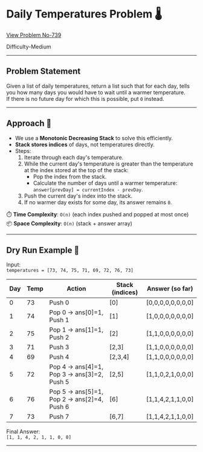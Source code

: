 # Daily Temperatures Problem 🌡️
[View Problem No-739](https://leetcode.com/problems/daily-temperatures/description/)

Difficulty-Medium

---

## Problem Statement
Given a list of daily temperatures, return a list such that for each day, tells you how many days you would have to wait until a warmer temperature.  
If there is no future day for which this is possible, put `0` instead.

---

## Approach 🚀
- We use a **Monotonic Decreasing Stack** to solve this efficiently.
- **Stack stores indices** of days, not temperatures directly.
- Steps:
  1. Iterate through each day's temperature.
  2. While the current day's temperature is greater than the temperature at the index stored at the top of the stack:
     - Pop the index from the stack.
     - Calculate the number of days until a warmer temperature:  
       `answer[prevDay] = currentIndex - prevDay`.
  3. Push the current day's index into the stack.
  4. If no warmer day exists for some day, its answer remains `0`.

⏱️ **Time Complexity**: `O(n)` (each index pushed and popped at most once)  
📦 **Space Complexity**: `O(n)` (stack + answer array)

---

## Dry Run Example 📝
Input:  
`temperatures = [73, 74, 75, 71, 69, 72, 76, 73]`

| Day | Temp | Action | Stack (indices) | Answer (so far) |
|-----|------|--------|-----------------|-----------------|
| 0   | 73   | Push 0 | [0]             | [0,0,0,0,0,0,0,0] |
| 1   | 74   | Pop 0 → ans[0]=1, Push 1 | [1]             | [1,0,0,0,0,0,0,0] |
| 2   | 75   | Pop 1 → ans[1]=1, Push 2 | [2]             | [1,1,0,0,0,0,0,0] |
| 3   | 71   | Push 3 | [2,3]           | [1,1,0,0,0,0,0,0] |
| 4   | 69   | Push 4 | [2,3,4]         | [1,1,0,0,0,0,0,0] |
| 5   | 72   | Pop 4 → ans[4]=1, Pop 3 → ans[3]=2, Push 5 | [2,5] | [1,1,0,2,1,0,0,0] |
| 6   | 76   | Pop 5 → ans[5]=1, Pop 2 → ans[2]=4, Push 6 | [6] | [1,1,4,2,1,1,0,0] |
| 7   | 73   | Push 7 | [6,7]           | [1,1,4,2,1,1,0,0] |

Final Answer:  
`[1, 1, 4, 2, 1, 1, 0, 0]`

---